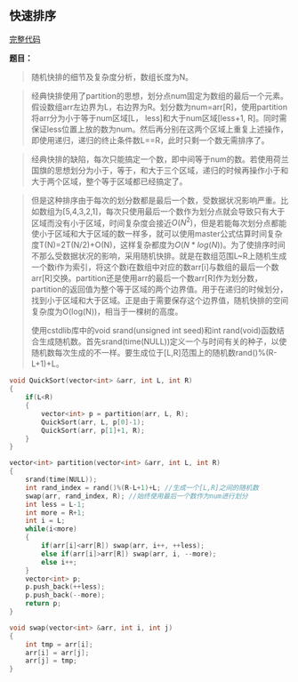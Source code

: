 ## 快速排序
[完整代码](https://github.com/ludandandan/Programmer-interview-guide/blob/master/Chapter00_BasicVideo/QuickSort.cpp)

**题目：**
> 随机快排的细节及复杂度分析，数组长度为N。

> 经典快排使用了partition的思想，划分点num固定为数组的最后一个元素。假设数组arr左边界为L，右边界为R。划分数为num=arr[R]，使用partition将arr分为小于等于num区域[L， less]和大于num区域[less+1, R]。同时需保证less位置上放的数为num。然后再分别在这两个区域上重复上述操作，即使用递归，递归的终止条件数L==R，此时只剩一个数无需排序了。

> 经典快排的缺陷，每次只能搞定一个数，即中间等于num的数。若使用荷兰国旗的思想划分为小于，等于，和大于三个区域，递归的时候再操作小于和大于两个区域，整个等于区域都已经搞定了。

> 但是这种排序由于每次的划分数都是最后一个数，受数据状况影响严重。比如数组为[5,4,3,2,1]，每次只使用最后一个数作为划分点就会导致只有大于区域而没有小于区域，时间复杂度会接近$O(N^{2})$，但是若能每次划分点都能使小于区域和大于区域的数一样多，就可以使用master公式估算时间复杂度T(N)=2T(N/2)+O(N)，这样复杂都度为$O(N*log(N))$。为了使排序时间不那么受数据状况的影响，采用随机快排。就是在数组范围L\~R上随机生成一个数i作为索引，将这个数i在数组中对应的数arr[i]与数组的最后一个数arr[R]交换。partition还是使用arr的最后一个数arr[R]作为划分数，partition的返回值为整个等于区域的两个边界值。用于在递归的时候划分，找到小于区域和大于区域。正是由于需要保存这个边界值，随机快排的空间复杂度为O(log(N))，相当于一棵树的高度。
> 
> 使用cstdlib库中的void srand(unsigned int seed)和int rand(void)函数结合生成随机数。首先srand(time(NULL))定义一个与时间有关的种子，以使随机数每次生成的不一样。要生成位于[L,R]范围上的随机数rand()%(R-L+1)+L。

```c++
void QuickSort(vector<int> &arr, int L, int R)
{
    if(L<R)
    {
        vector<int> p = partition(arr, L, R);
        QuickSort(arr, L, p[0]-1);
        QuickSort(arr, p[1]+1, R);
    }
}

vector<int> partition(vector<int> &arr, int L, int R)
{
    srand(time(NULL));
    int rand_index = rand()%(R-L+1)+L; //生成一个[L,R]之间的随机数
    swap(arr, rand_index, R); //始终使用最后一个数作为num进行划分
    int less = L-1;
    int more = R+1;
    int i = L;
    while(i<more)
    {
        if(arr[i]<arr[R]) swap(arr, i++, ++less);
        else if(arr[i]>arr[R]) swap(arr, i, --more);
        else i++;
    }
    vector<int> p;
    p.push_back(++less);
    p.push_back(--more);
    return p;
}

void swap(vector<int> &arr, int i, int j)
{
    int tmp = arr[i];
    arr[i] = arr[j];
    arr[j] = tmp;
}

```